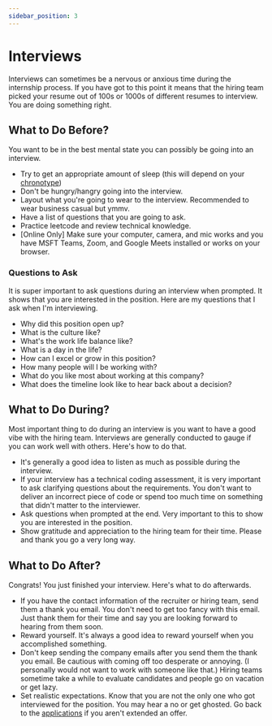 ```yaml
---
sidebar_position: 3
---
```


# Interviews

Interviews can sometimes be a nervous or anxious time during the internship process.  If you have got to this point it means that the hiring team picked your resume out of 100s or 1000s of different resumes to interview.  You are doing something right.

## What to Do Before?

You want to be in the best mental state you can possibly be going into an interview.  
- Try to get an appropriate amount of sleep (this will depend on your [chronotype](https://sleepopolis.com/chronotypes-quiz/))
- Don't be hungry/hangry going into the interview.
- Layout what you're going to wear to the interview.  Recommended to wear business casual but ymmv.
- Have a list of questions that you are going to ask.
- Practice leetcode and review technical knowledge.
- [Online Only] Make sure your computer, camera, and mic works and you have MSFT Teams, Zoom, and Google Meets installed or works on your browser.

### Questions to Ask
It is super important to ask questions during an interview when prompted.  It shows that you are interested in the position.  Here are my questions that I ask when I'm interviewing.
- Why did this position open up?
- What is the culture like?
- What's the work life balance like?
- What is a day in the life?
- How can I excel or grow in this position?
- How many people will I be working with?
- What do you like most about working at this company?
- What does the timeline look like to hear back about a decision?

## What to Do During?

Most important thing to do during an interview is you want to have a good vibe with the hiring team.  Interviews are generally conducted to gauge if you can work well with others.  Here's how to do that.

- It's generally a good idea to listen as much as possible during the interview.    
- If your interview has a technical coding assessment, it is very important to ask clarifying questions about the requirements.  You don't want to deliver an incorrect piece of code or spend too much time on something that didn't matter to the interviewer.
- Ask questions when prompted at the end.  Very important to this to show you are interested in the position.
- Show gratitude and appreciation to the hiring team for their time.  Please and thank you go a very long way.

## What to Do After?

Congrats!  You just finished your interview.  Here's what to do afterwards.
- If you have the contact information of the recruiter or hiring team, send them a thank you email.  You don't need to get too fancy with this email.  Just thank them for their time and say you are looking forward to hearing from them soon.
- Reward yourself.  It's always a good idea to reward yourself when you accomplished something.
- Don't keep sending the company emails after you send them the thank you email.  Be cautious with coming off too desperate or annoying.  (I personally would not want to work with someone like that.)  Hiring teams sometime take a while to evaluate candidates and people go on vacation or get lazy.
- Set realistic expectations.  Know that you are not the only one who got interviewed for the position.  You may hear a no or get ghosted.  Go back to the [applications](docs/resources/applications) if you aren't extended an offer.
